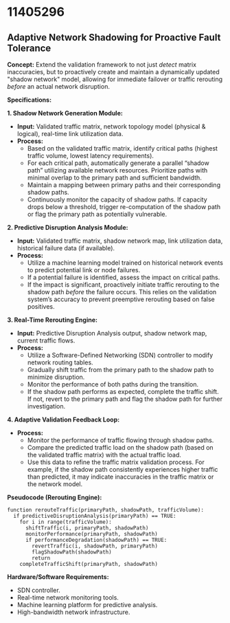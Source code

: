 # 11405296

## Adaptive Network Shadowing for Proactive Fault Tolerance

**Concept:** Extend the validation framework to not just *detect* matrix inaccuracies, but to proactively create and maintain a dynamically updated "shadow network" model, allowing for immediate failover or traffic rerouting *before* an actual network disruption.

**Specifications:**

**1. Shadow Network Generation Module:**

   *   **Input:** Validated traffic matrix, network topology model (physical & logical), real-time link utilization data.
   *   **Process:**
        *   Based on the validated traffic matrix, identify critical paths (highest traffic volume, lowest latency requirements).
        *   For each critical path, automatically generate a parallel “shadow path” utilizing available network resources. Prioritize paths with minimal overlap to the primary path and sufficient bandwidth.
        *   Maintain a mapping between primary paths and their corresponding shadow paths.
        *   Continuously monitor the capacity of shadow paths. If capacity drops below a threshold, trigger re-computation of the shadow path or flag the primary path as potentially vulnerable.

**2. Predictive Disruption Analysis Module:**

   *   **Input:** Validated traffic matrix, shadow network map, link utilization data, historical failure data (if available).
   *   **Process:**
        *   Utilize a machine learning model trained on historical network events to predict potential link or node failures.
        *   If a potential failure is identified, assess the impact on critical paths.
        *   If the impact is significant, proactively initiate traffic rerouting to the shadow path *before* the failure occurs. This relies on the validation system’s accuracy to prevent preemptive rerouting based on false positives.

**3. Real-Time Rerouting Engine:**

   *   **Input:** Predictive Disruption Analysis output, shadow network map, current traffic flows.
   *   **Process:**
        *   Utilize a Software-Defined Networking (SDN) controller to modify network routing tables.
        *   Gradually shift traffic from the primary path to the shadow path to minimize disruption.
        *   Monitor the performance of both paths during the transition.
        *   If the shadow path performs as expected, complete the traffic shift. If not, revert to the primary path and flag the shadow path for further investigation.

**4. Adaptive Validation Feedback Loop:**

   *   **Process:**
        *   Monitor the performance of traffic flowing through shadow paths.
        *   Compare the predicted traffic load on the shadow path (based on the validated traffic matrix) with the actual traffic load.
        *   Use this data to refine the traffic matrix validation process. For example, if the shadow path consistently experiences higher traffic than predicted, it may indicate inaccuracies in the traffic matrix or the network model.

**Pseudocode (Rerouting Engine):**

```
function rerouteTraffic(primaryPath, shadowPath, trafficVolume):
  if predictiveDisruptionAnalysis(primaryPath) == TRUE:
    for i in range(trafficVolume):
      shiftTraffic(i, primaryPath, shadowPath)
      monitorPerformance(primaryPath, shadowPath)
      if performanceDegradation(shadowPath) == TRUE:
        revertTraffic(i, shadowPath, primaryPath)
        flagShadowPath(shadowPath)
        return
    completeTrafficShift(primaryPath, shadowPath)
```

**Hardware/Software Requirements:**

*   SDN controller.
*   Real-time network monitoring tools.
*   Machine learning platform for predictive analysis.
*   High-bandwidth network infrastructure.